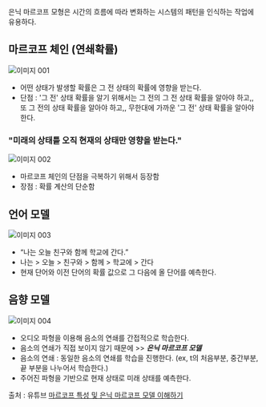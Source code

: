 은닉 마르코프 모형은 시간의 흐름에 따라 변화하는 시스템의 패턴을 인식하는 작업에 유용하다.

## 마르코프 체인 (연쇄확률)
![이미지 001](https://user-images.githubusercontent.com/70581043/115949792-6bb5c100-a512-11eb-83a4-88be18575878.png)

* 어떤 상태가 발생할 확률은 그 전 상태의 확률에 영향을 받는다.
* 단점 : '그 전' 상태 확률을 알기 위해서는 그 전의 그 전 상태 확률을 알아야 하고,, 또 그 전의 상태 확률을 알아야 하고,, 무한대에 가까운 '그 전' 상태 확률을 알아야 한다.

### "미래의 상태틑 오직 현재의 상태만 영향을 받는다."
![이미지 002](https://user-images.githubusercontent.com/70581043/115949801-7bcda080-a512-11eb-8922-8dce813358b1.png)

* 마르코프 체인의 단점을 극복하기 위해서 등장함
* 장점 : 확률 계산의 단순함

## 언어 모델
![이미지 003](https://user-images.githubusercontent.com/70581043/115949832-9142ca80-a512-11eb-8709-95576766ddb6.png)

+ “나는 오늘 친구와 함께 학교에 간다.”
+ 나는 > 오늘 > 친구와 > 함께 > 학교에 > 간다
+ 현재 단어와 이전 단어의 확률 값으로 그 다음에 올 단어를 예측한다.

## 음향 모델
![이미지 004](https://user-images.githubusercontent.com/70581043/115949840-9d2e8c80-a512-11eb-8888-e9a5e15e45a8.png)

* 오디오 파형을 이용해 음소의 연쇄를 간접적으로 학습한다.
* 음소의 연쇄가 직접 보이지 않기 때문에 >> ***은닉 마르코프 모델***
* 음소의 연쇄 : 동일한 음소의 연쇄를 학습을 진행한다. (ex, t의 처음부분, 중간부분, 끝 부분을 나누어서 학습한다.)
* 주어진 파형을 기반으로 현재 상태로 미래 상태를 예측한다.

출처 : 유튜브 [마르코프 특성 및 은닉 마르코프 모델 이해하기](https://www.youtube.com/watch?v=-VhuXeWFEBU)
